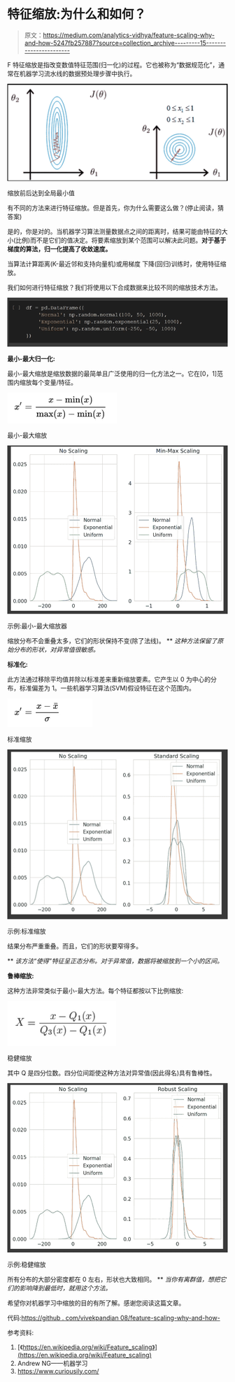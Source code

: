 # 特征缩放:为什么和如何？

> 原文：<https://medium.com/analytics-vidhya/feature-scaling-why-and-how-5247fb257887?source=collection_archive---------15----------------------->

F 特征缩放是指改变数值特征范围(归一化)的过程。它也被称为“数据规范化”，通常在机器学习流水线的数据预处理步骤中执行。

![](img/a69cc2f7f7fd2cd99d4d058e73e9e79c.png)

缩放前后达到全局最小值

有不同的方法来进行特征缩放。但是首先，你为什么需要这么做？(停止阅读，猜答案)

是的，你是对的。当机器学习算法测量数据点之间的距离时，结果可能由特征的大小(比例)而不是它们的值决定。将要素缩放到某个范围可以解决此问题。**对于基于梯度的算法，归一化提高了收敛速度。**

当算法计算距离(K-最近邻和支持向量机)或用梯度
下降(回归)训练时，使用特征缩放。

我们如何进行特征缩放？我们将使用以下合成数据来比较不同的缩放技术方法。

![](img/5b3054bb4fdc43acdccb77cd71943e1f.png)

**最小-最大归一化:**

最小-最大缩放是缩放数据的最简单且广泛使用的归一化方法之一。它在[0，1]范围内缩放每个变量/特征。

![](img/c003b29f56dba309426eca35c010a7f7.png)

最小-最大缩放

![](img/1a62fa9c4f8a1e88d66ffb6bb562d501.png)

示例:最小-最大缩放器

缩放分布不会重叠太多，它们的形状保持不变(除了法线)。
** *这种方法保留了原始分布的形状，对异常值很敏感。*

**标准化:**

此方法通过移除平均值并除以标准差来重新缩放要素。它产生以 0 为中心的分布，标准偏差为 1。一些机器学习算法(SVM)假设特征在这个范围内。

![](img/f192dca6d8645bfb0dd267c227d2ca95.png)

标准缩放

![](img/878977123359e2433fae16e13bb67bcc.png)

示例:标准缩放

结果分布严重重叠。而且，它们的形状要窄得多。

** *该方法“使得”特征呈正态分布。对于异常值，数据将被缩放到一个小的区间。*

**鲁棒缩放:**

这种方法非常类似于最小-最大方法。每个特征都按以下比例缩放:

![](img/ad2966f436ab1b2071c2e0246ba36988.png)

稳健缩放

其中 Q 是四分位数。四分位间距使这种方法对异常值(因此得名)具有鲁棒性。

![](img/c6acbca779f7be8913d1b4c1e0c7d90b.png)

示例:稳健缩放

所有分布的大部分密度都在 0 左右，形状也大致相同。
** *当你有离群值，想把它们的影响降到最低时，就用这个方法。*

希望你对机器学习中缩放的目的有所了解。感谢您阅读这篇文章。

代码:[https://github . com/vivekpandian 08/feature-scaling-why-and-how-](https://github.com/vivekpandian08/feature-scaling-why-and-how-)

参考资料:

1.  [《https://en.wikipedia.org/wiki/Feature_scaling》](https://en.wikipedia.org/wiki/Feature_scaling)
2.  Andrew NG——机器学习
3.  https://www.curiousily.com/